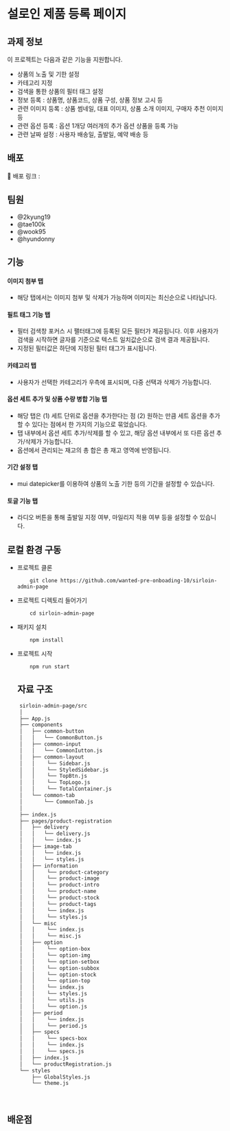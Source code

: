 # 설로인 제품 등록 페이지



##  과제 정보

이 프로젝트는 다음과 같은 기능을 지원합니다.

- 상품의 노출 및 기한 설정 
- 카테고리 지정
- 검색을 통한 상품의 필터 태그 설정
- 정보 등록
    : 상품명, 상품코드, 상품 구성, 상품 정보 고시 등
- 관련 이미지 등록
    : 상품 썸네일, 대표 이미지, 상품 소개 이미지, 구매자 추천 이미지 등
- 관련 옵션 등록 
    : 옵션 1개당 여러개의 추가 옵션 상품을 등록 가능
- 관련 날짜 설정
    : 사용자 배송일, 출발일, 예약 배송 등
    
    
##  배포
🔗 배포 링크 : 


## 팀원
- @2kyung19
- @tae100k
- @wook95
- @hyundonny


## 기능

#### 이미지 첨부 탭
- 해당 탭에서는 이미지 첨부 및 삭제가 가능하며 이미지는 최신순으로 나타납니다. 

#### 필트 태그 기능 탭
- 필터 검색창 포커스 시 팰터태그에 등록된 모든 필터가 제공됩니다. 이후 사용자가 검색을 시작하면 글자를 기준으로 텍스트 일치값순으로 검색 결과 제공됩니다.
- 지정된 필터값은 하단에 지정된 필터 태그가 표시됩니다. 

#### 카테고리 탭
- 사용자가 선택한 카테고리가 우측에 표시되며, 다중 선택과 삭제가 가능합니다.

#### 옵션 세트 추가 및 상품 수량 병합 기능 탭 
-  해당 탭은 (1) 세트 단위로 옵션을 추가한다는 점 (2) 원하는 만큼 세트 옵션을 추가할 수 있다는 점에서 한 가지의 기능으로 묶었습니다.
-  탭 내부에서 옵션 세트 추가/삭제를 할 수 있고, 해당 옵션 내부에서 또 다른 옵션 추가/삭제가 가능합니다.
-  옵션에서 관리되는 재고의 총 합은 총 재고 영역에 반영됩니다. 

####  기간 설정 탭
- mui datepicker를 이용하여 상품의 노출 기한 등의 기간을 설정할 수 있습니다.

#### 토글 기능 탭
- 라디오 버튼을 통해 출발일 지정 여부, 마일리지 적용 여부 등을 설정할 수 있습니다.


## 로컬 환경 구동

- 프로젝트 클론
    ```
        git clone https://github.com/wanted-pre-onboading-10/sirloin-admin-page
    ```
- 프로젝트 디렉토리 들어가기
    ```
        cd sirloin-admin-page
    ```
- 패키지 설치
    ```
        npm install
    ```
-  프로젝트 시작
    ```
        npm run start
    ```
    
    
    
   
   ##  자료 구조

```bash
    sirloin-admin-page/src
    │
    ├── App.js
    ├── components
    │   ├── common-button
    │   │   └── CommonButton.js
    │   ├── common-input
    │   │   └── CommonIutton.js
    │   ├── common-layout
    │   │    └── Sidebar.js
    │   │    └── StyledSidebar.js
    │   │    └── TopBtn.js
    │   │    └── TopLogo.js
    │   │    └── TotalContainer.js   
    │   └── common-tab
    │       └── CommonTab.js
    │
    ├── index.js
    ├── pages/product-registration
    │   ├── delivery
    │   │   └── delivery.js
    │   │   └── index.js   
    │   ├── image-tab
    │   │   └── index.js
    │   │   └── styles.js   
    │   ├── information
    │   │    └── product-category
    │   │    └── product-image
    │   │    └── product-intro
    │   │    └── product-name
    │   │    └── product-stock
    │   │    └── product-tags
    │   │    └── index.js
    │   │    └── styles.js 
    │   └── misc
    │   │    └── index.js
    │   │    └── misc.js    
    │   ├── option
    │   │    └── option-box
    │   │    └── option-img
    │   │    └── option-setbox
    │   │    └── option-subbox
    │   │    └── option-stock
    │   │    └── option-top
    │   │    └── index.js
    │   │    └── styles.js
    │   │    └── utils.js
    │   │    └── option.js 
    │   ├── period
    │   │    └── index.js
    │   │    └── period.js 
    │   ├── specs
    │   │    └── specs-box 
    │   │    └── index.js
    │   │    └── specs.js 
    │   ├── index.js   
    │   └── productRegistration.js 
    └── styles
        ├── GlobalStyles.js
        └── theme.js 
  
  

```

## 배운점
